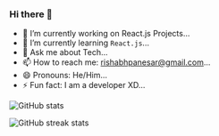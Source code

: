 ### Hi there 👋

<!-- **shabh2412/shabh2412** is a ✨ _special_ ✨ repository because its `README.md` (this file) appears on your GitHub profile. 

Here are some ideas to get you started: -->

- 🔭 I’m currently working on React.js Projects...
- 🌱 I’m currently learning ```React.js```... 
- 💬 Ask me about Tech...
- 📫 How to reach me: [rishabhpanesar@gmail.com](mailto:rishabhpanesar@gmail.com)...
- 😄 Pronouns: He/Him...
- ⚡ Fun fact: I am a developer XD...
<!-- - 👯 I’m looking to collaborate on ...
- 🤔 I’m looking for help with ... -->

![GitHub stats](https://github-readme-stats.vercel.app/api?username=shabh2412&show_icons=true)  

![GitHub streak stats](https://github-readme-streak-stats.herokuapp.com/?user=shabh2412) 
